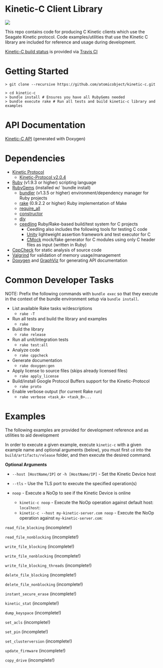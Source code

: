 Kinetic-C Client Library
========================
![](http://travis-ci.org/atomicobject/kinetic-c.png?branch=master)

This repo contains code for producing C Kinetic clients which use the Seagate Kinetic protocol. Code examples/utilities that use the Kinetic C library are included for reference and usage during development.

[Kinetic-C build status](http://travis-ci.org/atomicobject/kinetic-c) is provided via [Travis CI](http://travis-ci.org)

Getting Started
================

    > git clone --recursive https://github.com/atomicobject/kinetic-c.git

    > cd kinetic-c
    > bundle install # Ensures you have all RubyGems needed
    > bundle execute rake # Run all tests and build kinetic-c library and examples

API Documentation
=================
[Kinetic-C API](http://atomicobject.github.io/kinetic-c/) (generated with Doxygen)

Dependencies
============
* [Kinetic Protocol](https://github.com/Seagate/kinetic-protocol)
    * [Kinetic-Protocol v2.0.4](https://github.com/Seagate/kinetic-protocol/releases/tag/2.0.4)
* [Ruby](https://www.ruby-lang.org) (v1.9.3 or higher) scripting language
* [RubyGems](http://rubygems.org) (installed w/ `bundle install)
    * [bundler](http://bundler.io) (v1.3.5 or higher) environment/dependency manager for Ruby projects
    * [rake](https://github.com/jimweirich/rake) (0.9.2.2 or higher) Ruby implementation of Make
    * [require_all](https://github.com/jarmo/require_all)
    * [constructor](https://github.com/atomicobject/constructor)
    * [diy](https://github.com/atomicobject/diy)
    * [ceedling](https://github.com/ThrowTheSwitch/Ceedling) Ruby/Rake-based build/test system for C projects
        * Ceedling also includes the following tools for testing C code
        * [Unity](https://github.com/ThrowTheSwitch/Unity) lightweight assertion framework and test executor for C
        * [CMock](https://github.com/ThrowTheSwitch/CMock) mock/fake generator for C modules using only C header files as input (written in Ruby)
* [CppCheck](http://cppcheck.sourceforge.net/) for static analysis of source code
* [Valgrind](http://valgrind.org/) for validation of memory usage/management
* [Doxygen](https://github.com/doxygen) and [GraphViz](http://www.graphviz.org/) for generating API documentation

Common Developer Tasks
======================

NOTE: Prefix the following commands with `bundle exec` so that they execute in the context of the bundle environment setup via `bundle install`.

* List available Rake tasks w/descriptions
    * `rake -T`
* Run all tests and build the library and examples
    * `rake`
* Build the library
    * `rake release`
* Run all unit/integration tests
    * `rake test:all`
* Analyze code
    * `rake cppcheck`
* Generate documentation
    * `rake doxygen:gen`
* Apply license to source files (skips already licensed files)
    * `rake apply_license`
* Build/install Google Protocol Buffers support for the Kinetic-Protocol
    * `rake proto`
* Enable verbose output (for current Rake run)
    * `rake verbose <task_A> <task_B>...`

Examples
========

The following examples are provided for development reference and as utilities to aid development

In order to execute a given example, execute `kinetic-c` with a given example name and optional arguments (below), you must first
`cd` into the `build/artifacts/release` folder, and then execute the desired command.

**Optional Arguments**
* `--host [HostName/IP]` or `-h [HostName/IP]` - Set the Kinetic Device host
* `--tls` - Use the TLS port to execute the specified operation(s)


* `noop` - Execute a NoOp to see if the Kinetic Device is online
	* `kinetic-c noop` - Execute the NoOp operation against default host: `localhost`:
	* `kinetic-c --host my-kinetic-server.com noop` - Execute the NoOp operation against `my-kinetic-server.com`:

`read_file_blocking` (incomplete!)

`read_file_nonblocking` (incomplete!)

`write_file_blocking` (incomplete!)

`write_file_nonblocking` (incomplete!)

`write_file_blocking_threads` (incomplete!)

`delete_file_blocking` (incomplete!)

`delete_file_nonblocking` (incomplete!)

`instant_secure_erase` (incomplete!)

`kinetic_stat` (incomplete!)

`dump_keyspace` (incomplete!)

`set_acls` (incomplete!)

`set_pin` (incomplete!)

`set_clusterversion` (incomplete!)

`update_firmware` (incomplete!)

`copy_drive` (incomplete!)
